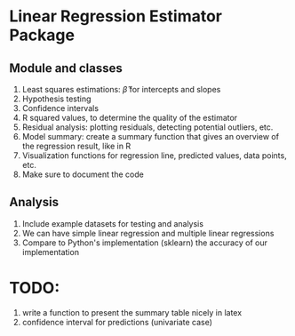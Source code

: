 # Linear Regression Estimator Package

## Module and classes
1. Least squares estimations: $\hat{\beta}$ for intercepts and slopes
2. Hypothesis testing
3. Confidence intervals
4. R squared values, to determine the quality of the estimator
5. Residual analysis: plotting residuals, detecting potential outliers, etc.
6. Model summary: create a summary function that gives an overview of the regression result, like in R
7. Visualization functions for regression line, predicted values, data points, etc.
8. Make sure to document the code

## Analysis
1. Include example datasets for testing and analysis
2. We can have simple linear regression and multiple linear regressions
3. Compare to Python's implementation (sklearn) the accuracy of our implementation

# TODO:
1. write a function to present the summary table nicely in latex
2. confidence interval for predictions (univariate case)
